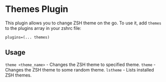 # Themes Plugin
This plugin allows you to change ZSH theme on the go.
To use it, add `themes` to the plugins array in your zshrc file:
```
plugins=(... themes)
```
## Usage
`theme <theme_name>` - Changes the ZSH theme to specified theme.
`theme` - Changes the ZSH theme to some random theme.
`lstheme` - Lists installed ZSH themes.
